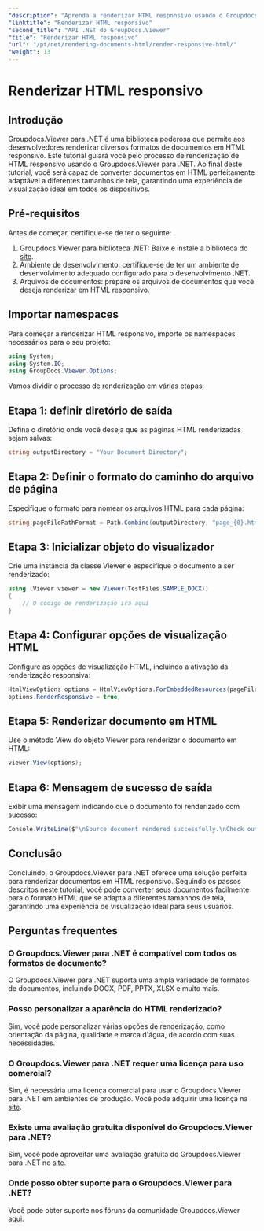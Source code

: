 ```yaml
---
"description": "Aprenda a renderizar HTML responsivo usando o Groupdocs.Viewer para .NET, garantindo uma experiência de visualização ideal em todos os dispositivos."
"linktitle": "Renderizar HTML responsivo"
"second_title": "API .NET do GroupDocs.Viewer"
"title": "Renderizar HTML responsivo"
"url": "/pt/net/rendering-documents-html/render-responsive-html/"
"weight": 13
---
```


# Renderizar HTML responsivo

## Introdução
Groupdocs.Viewer para .NET é uma biblioteca poderosa que permite aos desenvolvedores renderizar diversos formatos de documentos em HTML responsivo. Este tutorial guiará você pelo processo de renderização de HTML responsivo usando o Groupdocs.Viewer para .NET. Ao final deste tutorial, você será capaz de converter documentos em HTML perfeitamente adaptável a diferentes tamanhos de tela, garantindo uma experiência de visualização ideal em todos os dispositivos.
## Pré-requisitos
Antes de começar, certifique-se de ter o seguinte:
1. Groupdocs.Viewer para biblioteca .NET: Baixe e instale a biblioteca do [site](https://releases.groupdocs.com/viewer/net/).
2. Ambiente de desenvolvimento: certifique-se de ter um ambiente de desenvolvimento adequado configurado para o desenvolvimento .NET.
3. Arquivos de documentos: prepare os arquivos de documentos que você deseja renderizar em HTML responsivo.

## Importar namespaces
Para começar a renderizar HTML responsivo, importe os namespaces necessários para o seu projeto:
```csharp
using System;
using System.IO;
using GroupDocs.Viewer.Options;
```

Vamos dividir o processo de renderização em várias etapas:
## Etapa 1: definir diretório de saída
Defina o diretório onde você deseja que as páginas HTML renderizadas sejam salvas:
```csharp
string outputDirectory = "Your Document Directory";
```
## Etapa 2: Definir o formato do caminho do arquivo de página
Especifique o formato para nomear os arquivos HTML para cada página:
```csharp
string pageFilePathFormat = Path.Combine(outputDirectory, "page_{0}.html");
```
## Etapa 3: Inicializar objeto do visualizador
Crie uma instância da classe Viewer e especifique o documento a ser renderizado:
```csharp
using (Viewer viewer = new Viewer(TestFiles.SAMPLE_DOCX))
{
    // O código de renderização irá aqui
}
```
## Etapa 4: Configurar opções de visualização HTML
Configure as opções de visualização HTML, incluindo a ativação da renderização responsiva:
```csharp
HtmlViewOptions options = HtmlViewOptions.ForEmbeddedResources(pageFilePathFormat);
options.RenderResponsive = true;
```
## Etapa 5: Renderizar documento em HTML
Use o método View do objeto Viewer para renderizar o documento em HTML:
```csharp
viewer.View(options);
```
## Etapa 6: Mensagem de sucesso de saída
Exibir uma mensagem indicando que o documento foi renderizado com sucesso:
```csharp
Console.WriteLine($"\nSource document rendered successfully.\nCheck output in {outputDirectory}.");
```

## Conclusão
Concluindo, o Groupdocs.Viewer para .NET oferece uma solução perfeita para renderizar documentos em HTML responsivo. Seguindo os passos descritos neste tutorial, você pode converter seus documentos facilmente para o formato HTML que se adapta a diferentes tamanhos de tela, garantindo uma experiência de visualização ideal para seus usuários.
## Perguntas frequentes
### O Groupdocs.Viewer para .NET é compatível com todos os formatos de documento?
O Groupdocs.Viewer para .NET suporta uma ampla variedade de formatos de documentos, incluindo DOCX, PDF, PPTX, XLSX e muito mais.
### Posso personalizar a aparência do HTML renderizado?
Sim, você pode personalizar várias opções de renderização, como orientação da página, qualidade e marca d'água, de acordo com suas necessidades.
### O Groupdocs.Viewer para .NET requer uma licença para uso comercial?
Sim, é necessária uma licença comercial para usar o Groupdocs.Viewer para .NET em ambientes de produção. Você pode adquirir uma licença na [site](https://purchase.groupdocs.com/buy).
### Existe uma avaliação gratuita disponível do Groupdocs.Viewer para .NET?
Sim, você pode aproveitar uma avaliação gratuita do Groupdocs.Viewer para .NET no [site](https://releases.groupdocs.com/).
### Onde posso obter suporte para o Groupdocs.Viewer para .NET?
Você pode obter suporte nos fóruns da comunidade Groupdocs.Viewer [aqui](https://forum.groupdocs.com/c/viewer/9).